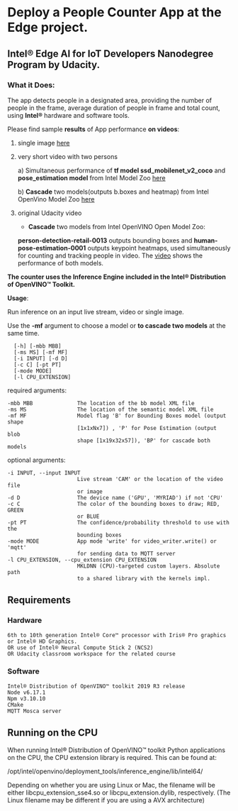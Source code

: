 # Deploy a People Counter App at the Edge project.

## Intel® Edge AI for IoT Developers Nanodegree Program by Udacity.

### What it Does:
The app detects people in a designated area, providing the number of people in the frame, 
average duration of people in frame and total count, using **Intel®** hardware and software tools.

Please find sample **results** of App performance **on videos**:

   1. single image <a href="https://github.com/ireneuszcierpisz/people-counter-app-project/blob/master/images/4show-I_pd-pe_orig.jpg">here</a>
      
   2. very short video with two persons
   
      a) Simultaneous performance of **tf model ssd_mobilenet_v2_coco** and **pose_estimation model** 
         from Intel Model Zoo [here](https://youtu.be/dMz_8uvoTAA)
         
      b) **Cascade** two models(outputs b.boxes and heatmap) from Intel OpenVino Model Zoo [here](https://youtu.be/eNtujBDE--0)
                  
   3. original Udacity video
   
      - **Cascade** two models from Intel OpenVINO Open Model Zoo: 
      
      **person-detection-retail-0013** outputs bounding boxes and **human-pose-estimation-0001** outputs keypoint heatmaps, used simultaneously for counting and tracking people in video. The [video](https://youtu.be/jvBkiwHOY_g) shows the performance of both models.
                      
           
**The counter uses the Inference Engine included in the Intel® Distribution of OpenVINO™ Toolkit.**


**Usage**: 

Run inference on an input live stream, video or single image. 

Use the **-mf** argument to choose a model or **to cascade two models** at the same time.

      [-h] [-mbb MBB]
      [-ms MS] [-mf MF]
      [-i INPUT] [-d D]
      [-c C] [-pt PT]
      [-mode MODE]
      [-l CPU_EXTENSION]

   required arguments:
  
    -mbb MBB              The location of the bb model XML file
    -ms MS                The location of the semantic model XML file
    -mf MF                Model flag 'B' for Bounding Boxes model (output shape
                          [1x1xNx7]) , 'P' for Pose Estimation (output blob
                          shape [1x19x32x57]), 'BP' for cascade both models

  optional arguments:
  
    -i INPUT, --input INPUT
                          Live stream 'CAM' or the location of the video file
                          or image
    -d D                  The device name ('GPU', 'MYRIAD') if not 'CPU'
    -c C                  The color of the bounding boxes to draw; RED, GREEN
                          or BLUE
    -pt PT                The confidence/probability threshold to use with the
                          bounding boxes
    -mode MODE            App mode 'write' for video_writer.write() or 'mqtt'
                          for sending data to MQTT server
    -l CPU_EXTENSION, --cpu_extension CPU_EXTENSION
                          MKLDNN (CPU)-targeted custom layers. Absolute path
                          to a shared library with the kernels impl.

## Requirements
### Hardware

    6th to 10th generation Intel® Core™ processor with Iris® Pro graphics or Intel® HD Graphics.
    OR use of Intel® Neural Compute Stick 2 (NCS2)
    OR Udacity classroom workspace for the related course

### Software

    Intel® Distribution of OpenVINO™ toolkit 2019 R3 release
    Node v6.17.1
    Npm v3.10.10
    CMake
    MQTT Mosca server

## Running on the CPU

When running Intel® Distribution of OpenVINO™ toolkit Python applications on the CPU, the CPU extension library is required. This can be found at:

/opt/intel/openvino/deployment_tools/inference_engine/lib/intel64/

Depending on whether you are using Linux or Mac, the filename will be either libcpu_extension_sse4.so or libcpu_extension.dylib, respectively. (The Linux filename may be different if you are using a AVX architecture)
